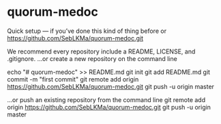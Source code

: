 # quorum-medoc

Quick setup — if you’ve done this kind of thing before
or
https://github.com/SebLKMa/quorum-medoc.git


We recommend every repository include a README, LICENSE, and .gitignore.
…or create a new repository on the command line

echo "# quorum-medoc" >> README.md
git init
git add README.md
git commit -m "first commit"
git remote add origin https://github.com/SebLKMa/quorum-medoc.git
git push -u origin master


…or push an existing repository from the command line
git remote add origin https://github.com/SebLKMa/quorum-medoc.git
git push -u origin master


